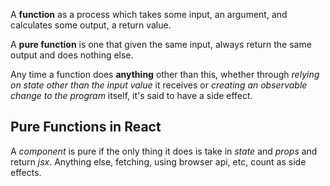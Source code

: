 A **function** as a process which takes some input, an argument, and calculates some output, a return value.

A **pure function** is one that given the same input, always return the same output and does nothing else.

Any time a function does **anything** other than this, whether through *relying on state other than the input value* it receives or *creating an observable change to the program* itself, it's said to have a side effect.

## Pure Functions in React
A _component_ is pure if the only thing it does is take in _state_ and _props_ and return _jsx_.  Anything else, fetching, using browser api, etc, count as side effects.



